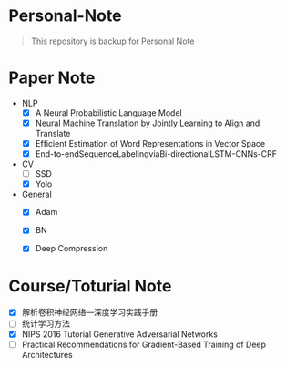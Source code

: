 <h1>Personal-Note</h1>

>This repository is backup for Personal Note
>

# Paper Note

- NLP
    - [x] A Neural Probabilistic Language Model
    - [x] Neural Machine Translation by Jointly Learning to Align and Translate
    - [x] Efﬁcient Estimation of Word Representations in Vector Space
    - [x] End-to-endSequenceLabelingviaBi-directionalLSTM-CNNs-CRF

- CV
    - [ ] SSD
    - [x] Yolo

- General
    - [x] Adam
    - [x] BN
    - [x] Deep Compression


# Course/Toturial Note

- [x] 解析卷积神经网络—深度学习实践手册
- [ ] 统计学习方法
- [x] NIPS 2016 Tutorial Generative Adversarial Networks
- [ ] Practical Recommendations for Gradient-Based Training of Deep Architectures
